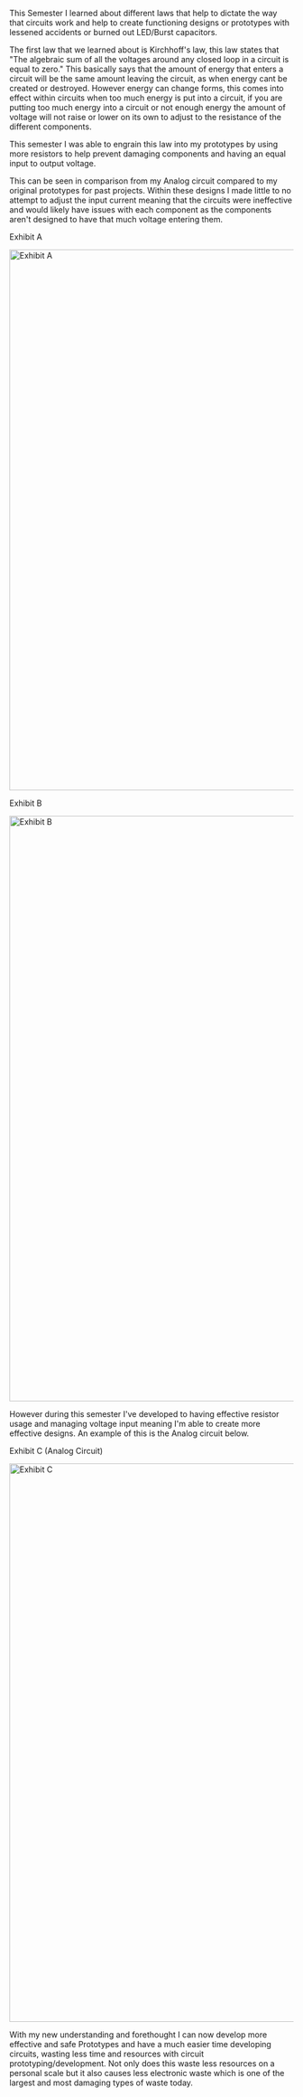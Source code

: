 This Semester I learned about different laws that help to dictate the way that circuits work and help to create functioning designs or prototypes with lessened accidents or burned out LED/Burst capacitors.

The first law that we learned about is Kirchhoff's law, this law states that 
"The algebraic sum of all the voltages around any closed loop in a circuit is equal to zero."
This basically says that the amount of energy that enters a circuit will be the same amount leaving the circuit, as when energy cant be created or destroyed.
However energy can change forms, this comes into effect within circuits when too much energy is put into a circuit, if you are putting too much energy into a circuit or not enough energy the amount of voltage will not raise or lower on its own to adjust to the resistance of the different components.

This semester I was able to engrain this law into my prototypes by using more resistors to help prevent damaging components and having an equal input to output voltage.

This can be seen in comparison from my Analog circuit compared to my original prototypes for past projects. Within these designs I made little to no attempt to adjust the input current meaning that the circuits were ineffective and would likely have issues with each component as the components aren't designed to have that much voltage entering them.

Exhibit A

<img width="957" alt="Exhibit A" src="https://github.com/user-attachments/assets/dd821dfd-026a-40a8-8959-3b5be9ffb206">

Exhibit B

<img width="1036" alt="Exhibit B" src="https://github.com/user-attachments/assets/dda4add7-4330-4ee1-a6d8-6bea173d0607">

However during this semester I've developed to having effective resistor usage and managing voltage input meaning I'm able to create more effective designs. An example of this is the Analog circuit below.

Exhibit C (Analog Circuit)

<img width="988" alt="Exhibit C" src="https://github.com/user-attachments/assets/8ef5f453-6d1f-4469-87a5-a295a093d6ad">

With my new understanding and forethought I can now develop more effective and safe Prototypes and have a much easier time developing circuits, wasting less time and resources with circuit prototyping/development.
Not only does this waste less resources on a personal scale but it also causes less electronic waste which is one of the largest and most damaging types of waste today.
